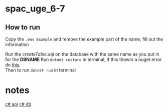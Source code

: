 # spac_uge_6-7

## How to run
Copy the ```.env Example``` and remove the example part of the name, fill out the information

Run the *createTable.sql* on the database with the same name as you put in for the **DBNAME**
Run ```dotnet restore``` in terminal, if this thowrs a nuget error do [this](#nuget-error).  
Then to run ```dotnet run``` in terminal


# notes
[c# api](https://dotnet.microsoft.com/en-us/apps/aspnet/apis)
[c# db](https://learn.microsoft.com/en-us/ef/core/get-started/overview/first-app?tabs=netcore-cli)